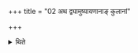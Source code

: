 +++
title = "02 अथ द्व्यामुष्यायणानाङ् कुलानां"

+++

<details><summary>थिते</summary>

अथ द्व्यामुष्यायणानां कुलानां यथा शुङ्गशैशिरयः २
</details>
